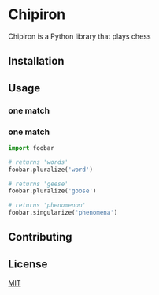 # Chipiron

Chipiron is a Python library that plays chess

## Installation



## Usage

### one match


### one match
```python
import foobar

# returns 'words'
foobar.pluralize('word')

# returns 'geese'
foobar.pluralize('goose')

# returns 'phenomenon'
foobar.singularize('phenomena')
```

## Contributing


## License
[MIT](https://choosealicense.com/licenses/mit/)